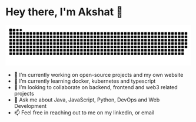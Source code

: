 # Hey there, I'm Akshat 👋 
<div id="pacman" align="center">
<img src="https://github.com/Akshat-Mishra101/Akshat-Mishra101/blob/main/Images/grid-snake.svg" alt="commit grid snake">
</div>
<ul>
  <li>🔭 I’m currently working on open-source projects and my own website</li>
  <li>🌱 I’m currently learning docker, kubernetes and typescript</li>
  <li>👯 I’m looking to collaborate on backend, frontend and web3 related projects</li>
  <li>💬 Ask me about Java, JavaScript, Python, DevOps and Web Development</li>
  <li>📫 Feel free in reaching out to me on my linkedin, or email</li>
</ul>


